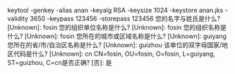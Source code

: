 keytool -genkey -alias anan -keyalg RSA -keysize 1024 -keystore anan.jks -validity 3650 -keypass 123456 -storepass
123456 您的名字与姓氏是什么?
[Unknown]:  fosin 您的组织单位名称是什么?
[Unknown]:  fosin 您的组织名称是什么?
[Unknown]:  fosin 您所在的城市或区域名称是什么?
[Unknown]:  guiyang 您所在的省/市/自治区名称是什么?
[Unknown]:  guizhou 该单位的双字母国家/地区代码是什么?
[Unknown]:  cn CN=fosin, OU=fosin, O=fosin, L=guiyang, ST=guizhou, C=cn是否正确?
[否]:  是
